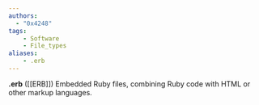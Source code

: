 ```yaml
---
authors:
  - "0x4248"
tags:
    - Software
    - File_types
aliases:
    - .erb
---
```

**.erb** ([[ERB]]) Embedded Ruby files, combining Ruby code with HTML or other markup languages.
